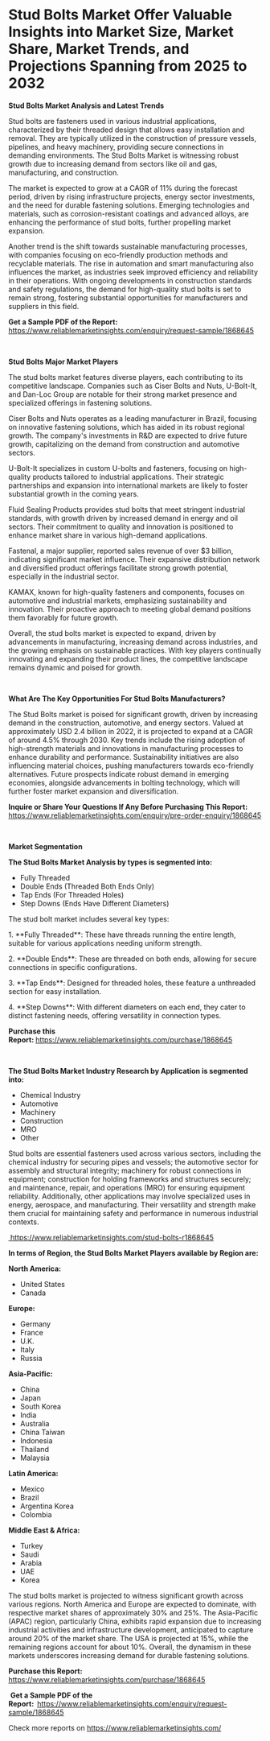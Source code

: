 <p><h1>Stud Bolts Market Offer Valuable Insights into Market Size, Market Share, Market Trends, and Projections Spanning from 2025 to 2032</h1></p><p><strong>Stud Bolts Market Analysis and Latest Trends</strong></p>
<p><p>Stud bolts are fasteners used in various industrial applications, characterized by their threaded design that allows easy installation and removal. They are typically utilized in the construction of pressure vessels, pipelines, and heavy machinery, providing secure connections in demanding environments. The Stud Bolts Market is witnessing robust growth due to increasing demand from sectors like oil and gas, manufacturing, and construction.</p><p>The market is expected to grow at a CAGR of 11% during the forecast period, driven by rising infrastructure projects, energy sector investments, and the need for durable fastening solutions. Emerging technologies and materials, such as corrosion-resistant coatings and advanced alloys, are enhancing the performance of stud bolts, further propelling market expansion.</p><p>Another trend is the shift towards sustainable manufacturing processes, with companies focusing on eco-friendly production methods and recyclable materials. The rise in automation and smart manufacturing also influences the market, as industries seek improved efficiency and reliability in their operations. With ongoing developments in construction standards and safety regulations, the demand for high-quality stud bolts is set to remain strong, fostering substantial opportunities for manufacturers and suppliers in this field.</p></p>
<p><strong>Get a Sample PDF of the Report:&nbsp;</strong> <a href="https://www.reliablemarketinsights.com/enquiry/request-sample/1868645?utm_campaign=1166&utm_medium=2&utm_source=Github&utm_content=ia&utm_term=05022025&utm_id=stud-bolts">https://www.reliablemarketinsights.com/enquiry/request-sample/1868645</a></p>
<p>&nbsp;</p>
<p><strong>Stud Bolts Major Market Players</strong></p>
<p><p>The stud bolts market features diverse players, each contributing to its competitive landscape. Companies such as Ciser Bolts and Nuts, U-Bolt-It, and Dan-Loc Group are notable for their strong market presence and specialized offerings in fastening solutions.</p><p>Ciser Bolts and Nuts operates as a leading manufacturer in Brazil, focusing on innovative fastening solutions, which has aided in its robust regional growth. The company's investments in R&D are expected to drive future growth, capitalizing on the demand from construction and automotive sectors.</p><p>U-Bolt-It specializes in custom U-bolts and fasteners, focusing on high-quality products tailored to industrial applications. Their strategic partnerships and expansion into international markets are likely to foster substantial growth in the coming years.</p><p>Fluid Sealing Products provides stud bolts that meet stringent industrial standards, with growth driven by increased demand in energy and oil sectors. Their commitment to quality and innovation is positioned to enhance market share in various high-demand applications.</p><p>Fastenal, a major supplier, reported sales revenue of over $3 billion, indicating significant market influence. Their expansive distribution network and diversified product offerings facilitate strong growth potential, especially in the industrial sector.</p><p>KAMAX, known for high-quality fasteners and components, focuses on automotive and industrial markets, emphasizing sustainability and innovation. Their proactive approach to meeting global demand positions them favorably for future growth.</p><p>Overall, the stud bolts market is expected to expand, driven by advancements in manufacturing, increasing demand across industries, and the growing emphasis on sustainable practices. With key players continually innovating and expanding their product lines, the competitive landscape remains dynamic and poised for growth.</p></p>
<p>&nbsp;</p>
<p><strong>What Are The Key Opportunities For Stud Bolts Manufacturers?</strong></p>
<p><p>The Stud Bolts market is poised for significant growth, driven by increasing demand in the construction, automotive, and energy sectors. Valued at approximately USD 2.4 billion in 2022, it is projected to expand at a CAGR of around 4.5% through 2030. Key trends include the rising adoption of high-strength materials and innovations in manufacturing processes to enhance durability and performance. Sustainability initiatives are also influencing material choices, pushing manufacturers towards eco-friendly alternatives. Future prospects indicate robust demand in emerging economies, alongside advancements in bolting technology, which will further foster market expansion and diversification.</p></p>
<p><strong>Inquire or Share Your Questions If Any Before Purchasing This Report:</strong> <a href="https://www.reliablemarketinsights.com/enquiry/pre-order-enquiry/1868645?utm_campaign=1166&utm_medium=2&utm_source=Github&utm_content=ia&utm_term=05022025&utm_id=stud-bolts">https://www.reliablemarketinsights.com/enquiry/pre-order-enquiry/1868645</a></p>
<p>&nbsp;</p>
<p><strong>Market Segmentation</strong></p>
<p><strong>The Stud Bolts Market Analysis by types is segmented into:</strong></p>
<p><ul><li>Fully Threaded</li><li>Double Ends (Threaded Both Ends Only)</li><li>Tap Ends (For Threaded Holes)</li><li>Step Downs (Ends Have Different Diameters)</li></ul></p>
<p><p>The stud bolt market includes several key types: </p><p>1. **Fully Threaded**: These have threads running the entire length, suitable for various applications needing uniform strength.</p><p>2. **Double Ends**: These are threaded on both ends, allowing for secure connections in specific configurations.</p><p>3. **Tap Ends**: Designed for threaded holes, these feature a unthreaded section for easy installation.</p><p>4. **Step Downs**: With different diameters on each end, they cater to distinct fastening needs, offering versatility in connection types.</p></p>
<p><strong>Purchase this Report:&nbsp;</strong><a href="https://www.reliablemarketinsights.com/purchase/1868645?utm_campaign=1166&utm_medium=2&utm_source=Github&utm_content=ia&utm_term=05022025&utm_id=stud-bolts">https://www.reliablemarketinsights.com/purchase/1868645</a></p>
<p>&nbsp;</p>
<p><strong>The Stud Bolts Market Industry Research by Application is segmented into:</strong></p>
<p><ul><li>Chemical Industry</li><li>Automotive</li><li>Machinery</li><li>Construction</li><li>MRO</li><li>Other</li></ul></p>
<p><p>Stud bolts are essential fasteners used across various sectors, including the chemical industry for securing pipes and vessels; the automotive sector for assembly and structural integrity; machinery for robust connections in equipment; construction for holding frameworks and structures securely; and maintenance, repair, and operations (MRO) for ensuring equipment reliability. Additionally, other applications may involve specialized uses in energy, aerospace, and manufacturing. Their versatility and strength make them crucial for maintaining safety and performance in numerous industrial contexts.</p></p>
<p><a href="https://www.reliablemarketinsights.com/stud-bolts-r1868645?utm_campaign=1166&utm_medium=2&utm_source=Github&utm_content=ia&utm_term=05022025&utm_id=stud-bolts">&nbsp;https://www.reliablemarketinsights.com/stud-bolts-r1868645</a></p>
<p><strong>In terms of Region, the Stud Bolts Market Players available by Region are:</strong></p>
<p>
    <p> <strong> North America: </strong>
        <ul>
            <li>United States</li>
            <li>Canada</li>
        </ul>
        </p> 
    <p> <strong> Europe: </strong>
        <ul>
            <li>Germany</li>
            <li>France</li>
            <li>U.K.</li>
            <li>Italy</li>
            <li>Russia</li>
        </ul>
        </p> 
    <p> <strong> Asia-Pacific: </strong>
        <ul>
            <li>China</li>
            <li>Japan</li>
            <li>South Korea</li>
            <li>India</li>
            <li>Australia</li>
            <li>China Taiwan</li>
            <li>Indonesia</li>
            <li>Thailand</li>
            <li>Malaysia</li>
        </ul>
        </p> 
    <p> <strong> Latin America: </strong>
        <ul>
            <li>Mexico</li>
            <li>Brazil</li>
            <li>Argentina Korea</li>
            <li>Colombia</li>
        </ul>
        </p> 
    <p> <strong> Middle East & Africa: </strong>
        <ul>
            <li>Turkey</li>
            <li>Saudi</li>
            <li>Arabia</li>
            <li>UAE</li>
            <li>Korea</li>
        </ul>
    </p>
    </p>
<p><p>The stud bolts market is projected to witness significant growth across various regions. North America and Europe are expected to dominate, with respective market shares of approximately 30% and 25%. The Asia-Pacific (APAC) region, particularly China, exhibits rapid expansion due to increasing industrial activities and infrastructure development, anticipated to capture around 20% of the market share. The USA is projected at 15%, while the remaining regions account for about 10%. Overall, the dynamism in these markets underscores increasing demand for durable fastening solutions.</p></p>
<p><strong>Purchase this Report: </strong><a href="https://www.reliablemarketinsights.com/purchase/1868645?utm_campaign=1166&utm_medium=2&utm_source=Github&utm_content=ia&utm_term=05022025&utm_id=stud-bolts">https://www.reliablemarketinsights.com/purchase/1868645</a></p>
<p>&nbsp;<strong>Get a Sample PDF of the Report:&nbsp;&nbsp;</strong><a href="https://www.reliablemarketinsights.com/enquiry/request-sample/1868645?utm_campaign=1166&utm_medium=2&utm_source=Github&utm_content=ia&utm_term=05022025&utm_id=stud-bolts">https://www.reliablemarketinsights.com/enquiry/request-sample/1868645</a></p>
<p><strong></strong></p>
<p>Check more reports on <a href="https://www.reliablemarketinsights.com/?utm_campaign=1166&utm_medium=2&utm_source=Github&utm_content=ia&utm_term=05022025&utm_id=stud-bolts">https://www.reliablemarketinsights.com/</a></p>